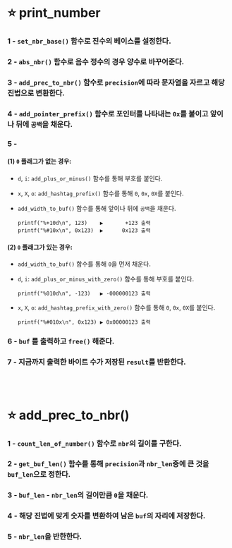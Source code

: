 ⭐ print_number
===============

### 1 - `set_nbr_base()` 함수로 진수의 베이스를 설정한다.

### 2 - `abs_nbr()` 함수로 음수 정수의 경우 양수로 바꾸어준다.

### 3 - `add_prec_to_nbr()` 함수로 `precision`에 따라 문자열을 자르고 해당 진법으로 변환한다.

### 4 - `add_pointer_prefix()` 함수로 포인터를 나타내는 `0x`를 붙이고 앞이나 뒤에 `공백`을 채운다. 

### 5 -

#### (1) `0` 플래그가 없는 경우:
- `d`, `i`: `add_plus_or_minus()` 함수를 통해 부호를 붙인다.
- `x`, `X`, `o`: `add_hashtag_prefix()` 함수를 통해 `0`, `0x`, `0X`를 붙인다.
- `add_width_to_buf()` 함수를 통해 앞이나 뒤에 `공백`을 채운다.

      printf("%+10d\n", 123)    ▶️       +123 출력
      printf("%#10x\n", 0x123)  ▶️      0x123 출력


#### (2) `0` 플래그가 있는 경우:
- `add_width_to_buf()` 함수를 통해 `0`을 먼저 채운다.
- `d`, `i`: `add_plus_or_minus_with_zero()` 함수를 통해 부호를 붙인다.

      printf("%010d\n", -123)   ▶️ -000000123 출력

- `x`, `X`, `o`: `add_hashtag_prefix_with_zero()` 함수를 통해 `0`, `0x`, `0X`를 붙인다.

      printf("%#010x\n", 0x123) ▶️ 0x00000123 출력


### 6 - `buf` 를 출력하고 `free()` 해준다.

### 7 - 지금까지 출력한 바이트 수가 저장된 `result`를 반환한다.

</br>
</br>

⭐ add_prec_to_nbr()
====================

### 1 - `count_len_of_number()` 함수로 `nbr`의 길이를 구한다.
### 2 - `get_buf_len()` 함수를 통해 `precision`과 `nbr_len`중에 큰 것을 `buf_len`으로 정한다.
### 3 - `buf_len` - `nbr_len`의 길이만큼 `0`을 채운다.
### 4 - 해당 진법에 맞게 숫자를 변환하여 남은 `buf`의 자리에 저장한다.
### 5 - `nbr_len`을 반한한다.
